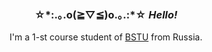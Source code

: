 <div align="center">

<h3>
☆*:.｡.o(≧▽≦)o.｡.:*☆ <i>Hello!</i>
</h3>

I'm a 1-st course student of [BSTU](https://www.tu-bryansk.ru) from Russia.

</div>
